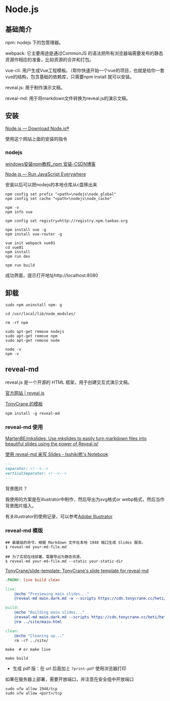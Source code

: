 # Node.js

## 基础简介
npm:  nodejs 下的包管理器。

webpack: 它主要用途是通过CommonJS 的语法把所有浏览器端需要发布的静态资源作相应的准备，比如资源的合并和打包。

vue-cli: 用户生成Vue工程模板。（帮你快速开始一个vue的项目，也就是给你一套vue的结构，包含基础的依赖库，只需要npm install 就可以安装。

reveal.js: 用于制作演示文稿。

reveal-md: 用于将markdown文件转换为reveal.js的演示文稿。


## 安装

[Node.js — Download Node.js®](https://nodejs.org/en/download)

使用这个网站上面的安装的指令


### nodejs
[windows安装npm教程\_npm 安装-CSDN博客](https://blog.csdn.net/zhouyan8603/article/details/109039732)



[Node.js — Run JavaScript Everywhere](https://nodejs.org/en/)

安装以后可以把nodejs的本地仓库从c盘移出来

```shell
npm config set prefix "<path>\nodejs\node_global"
npm config set cache "<path>\nodejs\node_cache"
```


```shell title="cmd验证安装"
npm -v
npm info vue
```

```shell title="配置镜像站点"
npm config set registry=http://registry.npm.taobao.org 
```

```
npm install vue -g
npm install vue-router -g
```

```shell title="创建vue工程"
vue init webpack vue01
cd vue01
npm install
npm run dev

npm run build
```

成功界面，提示打开地址http://localhost:8080

## 卸载

```
sudo npm uninstall npm- g
```

```shell
cd /usr/local/lib/node_modules/

rm -rf npm
```

```shell
sudo apt-get remove nodejs
sudo apt-get remove npm
sudo apt-get remove node
```

```shell
node -v
npm -v 
```

## reveal-md
reveal.js 是一个开源的 HTML 框架，用于创建交互式演示文稿。

[官方网站 | reveal.js](https://revealjs.com/)

[TonyCrane 的模板](https://github.com/TonyCrane/slide-template?tab=readme-ov-file)


```shell
npm install -g reveal-md
```

### reveal-md 使用

[MartenBE/mkslides: Use mkslides to easily turn markdown files into beautiful slides using the power of Reveal.js!](https://github.com/MartenBE/mkslides)

[使用 reveal-md 来写 Slides - Isshiki修's Notebook](https://note.isshikih.top/others/reveal-md2Slides/)



```markdown
---
separator: <!--s-->
verticalSeparator: <!--v-->
---
```

背景图片？

我使用的方案是在illustrator中制作，然后导出为svg格式or webp格式，然后当作背景图片插入。

有关illustrator的使用记录，可以参考[Adobe Illustrator](../Software/AdobeIllustrator.md)


### reveal-md 模版

```shell
## 最基础的命令，根据 Markdown 文件在本地 1948 端口生成 Slides 服务。
$ reveal-md your-md-file.md

## 为了实现在线部署，需要导出为静态资源。
$ reveal-md your-md-file.md --static your-static-dir
```


[TonyCrane/slide-template: TonyCrane's slide template for reveal-md](https://github.com/TonyCrane/slide-template)


```makefile title="makefile"
.PHONY: live build clean

live:
	@echo "Previewing main slides..."
	@reveal-md main.dark.md -w --scripts https://cdn.tonycrane.cc/heti/heti.js,./utils/heti_worker.js,https://cdn.jsdelivr.net/npm/mermaid/dist/mermaid.min.js --template ./utils/template.html || true

build:
	@echo "Building main slides..."
	@reveal-md main.dark.md --scripts https://cdn.tonycrane.cc/heti/heti.js,https://cdnjs.cloudflare.com/ajax/libs/mathjax/3.2.2/es5/latest.min.js,./utils/heti_worker.js --template ./utils/template.html --static ../site --assets-dir assets 
	@rm ../site/main.html

clean:
	@echo "Cleaning up..."
	rm -rf ../site/
```


```shell title="开启本地实时预览"
make  # or make live
```

```shell title="构建静态文件"
make build
```


- 生成 pdf 版：在 url 后面加上 `?print-pdf` 使用浏览器打印

如果在服务器上部署，需要开放端口，并注意在安全组中开放端口

```shell title="临时开放端口"
sudo ufw allow 1948/tcp
sudo ufw allow <port>/tcp
```


